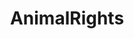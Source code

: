 ---
title: AnimalRights
crosslinks:
- autotldr
- vegan
- animalwelfare
- AnimalIndustry
- Veganism
- gifs
- NonHumanRightsProject
---
